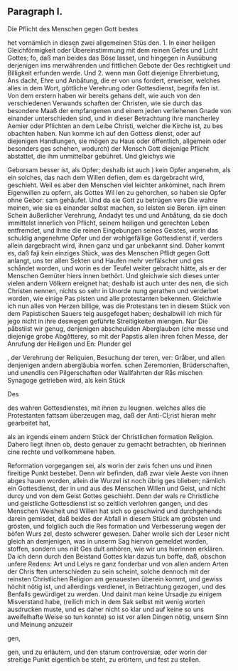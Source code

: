 

<!-- Seite 478 -->
Paragraph  I.
-------------


Die Pflicht des Menschen gegen Gott bestes

het vornämlich in diesen zwei allgemeinen Stüs den. 1. In einer heiligen Gleichförmigkeit oder Übereinstimmung mit dem reinen Gefes und Licht Gottes; fo, daß man beides das Böse lasset, und hingegen in Ausübung derjenigen ims merwährenden und fittlichen Gebote der Ges rechtigkeit und Billigkeit erfunden werde. Und 2. wenn man Gott diejenige Ehrerbietung, Ans dacht, Ehre und Anbåtung, die er von uns fordert, erweiser, welches alles in dem Wort, göttliche Verehrung oder Gottesdienst, begrifa fen ist. Von dem erstern haben wir bereits gehans delt, wie auch von den verschiedenen Verwands schaften der Christen, wie sie durch das besondere Maaß der empfangenen und einem jeden verliehenen Gnade von einander unterschieden sind, und in dieser Betrachtung ihre mancherley Aemier oder Pflichten an dem Leibe Christi, welcher die Kirche ist, zu bes obachten haben. Nun komme ich auf den Gottess dienst, oder auf diejenigen Handlungen, sie mögen zu Haus oder öffentlich, allgemein oder besonders ges schehen, wodurch) der Mensch Gott diejenige Pflicht abstattet, die ihm unmittelbar gebühret. Und gleichys wie

<!-- Seite 479 -->

Geborsam besser ist, als Opfer; deshalb ist auch ) kein Opfer angenehm, als ein solches, das nach dem Willen defien, dem es dargebracht wird, geschieht. Weil es aber den Menschen viel leichter ankòminet, nach ihrem Eigenwillen zu opfern, als Gottes Wil len zu gehorchen, so haben sie Opfer ohne Gebor: sam gehåufet. Und da sie Gott zu betrügen vers Die wahre meinen, wie sie es einander selbst machen, so leisten sie Beren. iijm einen Schein äußerlicher Verehrung, Andadyt tes und und Anbåtung, da sie doch immittelst innerlich von Pflicht, seinem heiligen und gerechten Leben entfremdet, und ihme die reinen Eingebungen seines Geistes, worin das schuldig angenehme Opfer und der wohlgefällige Gottesdienst if, verders allein dargebracht wird, ihnen ganz und gar unbekannt sind. Daher kommt es, daß faji kein einziges Stück, was des Menschen Pflidt gegen Gott anlangt, uns ter allen Sekten und Haufen mehr verfälscher und ges schåndet worden, und worin es der Teufel weiter gebracht hätte, als er der Menschen Gemüter hiers innen bethört. Und gleichwie sich dieses unter vielen andern Völkern ereignet hat; deshalb ist auch unter des nen, die sich Christen nennen, nichts so sehr in Unorde nung gerathen und verderbet worden, wie einige Pas pisten und alle protestanten bekennen. Gleichwie ich nun alles von Herzen billige, was die Protestans ten in diesem Stück von dem Papistischen Sauers teig ausgefeget haben; deshalbwill ich mich für jego nicht in ihre deswegen geführte Streitigkeiten miengen. Nur Die påbstiist wir genug, denjenigen abscheuliden Aberglauben (che messe und diejenige grobe Abgðtterey, so mit der Papstis allen ihren fchen Messe, der Anrufung der Heiligen und En: Plunder gel

, der Verehrung der Reliquien, Besuchung der teren, ver: Gråber, und allen denjenigen andern aberglăubia worfen. schen Zeremonien, Brüderschaften, und unendlis cen Pilgerschaften oder Wallfahrten der Rås mischen Synagoge getrieben wird, als kein Stück

Des
<!-- Seite 480 -->



des wahren Gottesdienstes, mit ihnen zu leugnen. welches alles die Protestanten fattsam überzeugen mag, daß der Anti-Cl;rist hieran mehr gearbeitet hat,

als an irgends einem andern Stück der Christlichen formation Religion. Dahero liegt ihnen ob, desto genauer zu gemacht betrachten, ob hierinnen cine rechte und vollkommene haben.

Reformation vorgegangen sei, als worin der zwis fchen uns und ihnen fireitige Punkt bestebet. Denn wir befinden, daß zwar viele Aeste von ihnen abges hauen worden, allein die Wurzel ist noch übrig ges blieben; nämlich ein Gottesdienst, der in und aus des Menschen Willen und Geist, und nicht durcy und von dem Geist Gottes geschieht. Denn der wals re Christliche und geistliche Gottesdienst ist so zeitlich verlohren gangen, und des Menschen Weisheit und Willen hat sich so geschwind und durchgehends darein gemisdet, daß beides der Abfall in diesem Stück am gróbsten und grösten, und folglich auch die Res formation und Verbesserung wegen der böfen Wurs zel, desto schwerer gewesen. Daher wrolle sich der Leser nicht gleich an demjenigen, was in unserm Sag hiervon gemeldet worden, stoffen, sondern uns niit Ges dult anhören, wie wir uns hierinnen erklären. Da ich denn durch den Beistand Gottes klar dazus tun boffe, daß, obschon unfere Redens: Art und Lelys re ganz fonderbar und von allen andern Arten der Chris ften unterschieden zu sein scheint, solche dennoch mit der reinsten Christlichen Religion am genauesten überein kommt, und gewiss höchit nötig ist, und allerdings verdienet, in Betrachtung gezogen, und des Benfalls gewürdiget zu werden. Und dainit man keine Ursadje zu einigem Misverstand habe, (reilich mich in dem Sak selbst mit wenig worten ausdrucken muste, und es daher nicht so klar und auf keine so uns aweifelhafte Weise so tun konnte) so ist vor allen Dingen nötig, unsern Sinn und Meinung anzuzeir

gen,
<!-- Seite 481 -->

gen, und zu erläutern, und den starum controversiæ, oder worin der streitige Punkt eigentlich be steht, zu erörtern, und fest zu stellen.

